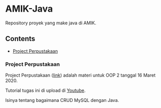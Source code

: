 # AMIK-Java
Repository proyek yang make java di AMIK.

## Contents
- [Project Perpustakaan](#project-perpustakaan)

### Project Perpustakaan
Project Perpustakaan ([link](https://github.com/Ryudaa/AMIK-Java/tree/master/projectPerpus)) adalah materi untuk OOP 2 tanggal 16 Maret 2020.

Tutorial tugas ini di upload di [Youtube](https://www.youtube.com/watch?v=mL630BbEjVE&feature=youtu.be).

Isinya tentang bagaimana CRUD MySQL dengan Java.
